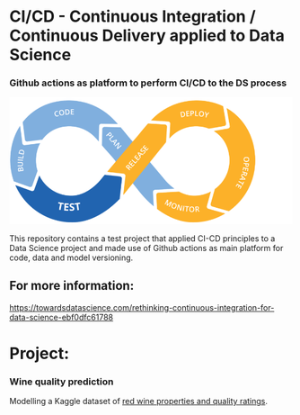 # CI/CD - Continuous Integration / Continuous Delivery applied to Data Science

### Github actions as platform to perform CI/CD to the DS process



![image](./img/cd-ci2.jpg)

This repository contains a test project that applied CI-CD principles to a Data Science project and made use of Github actions as main platform for code, data and model versioning.



## For more information:

https://towardsdatascience.com/rethinking-continuous-integration-for-data-science-ebf0dfc61788



# Project:
### Wine quality prediction
Modelling a Kaggle dataset of [red wine properties and quality ratings](https://www.kaggle.com/uciml/red-wine-quality-cortez-et-al-2009). 

